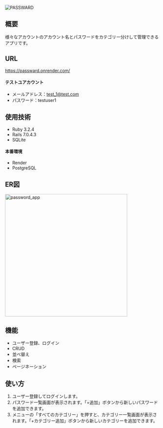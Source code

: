 ![PASSWARD](https://github.com/user-attachments/assets/43ee61c0-97b4-4e60-91f5-5ca438f7f041)

## 概要
様々なアカウントのアカウント名とパスワードをカテゴリー分けして管理できるアプリです。

## URL
https://passward.onrender.com/
#### テストユアカウント
* メールアドレス：test_1@test.com
* パスワード：testuser1

## 使用技術
* Ruby 3.2.4
* Rails 7.0.4.3
* SQLite

#### 本番環境
* Render
* PostgreSQL

## ER図
<img width="400" alt="password_app" src="https://github.com/user-attachments/assets/71951879-97a8-4431-85c6-80511aa91842">

## 機能
* ユーザー登録、ログイン
* CRUD
* 並べ替え
* 検索
* ページネーション

## 使い方
1. ユーザー登録してログインします。
2. パスワード一覧画面が表示されます。「+追加」ボタンから新しいパスワードを追加できます。
3. メニューの「すべてのカテゴリー」を押すと、カテゴリー一覧画面が表示されます。「+カテゴリー追加」ボタンから新しいカテゴリーを追加できます。
